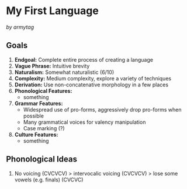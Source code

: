 # My First Language

_by armytag_

## Goals

1. **Endgoal:** Complete entire process of creating a language
2. **Vague Phrase:** Intuitive brevity
3. **Naturalism:** Somewhat naturalistic (6/10)
4. **Complexity:** Medium complexity, explore a variety of techniques
5. **Derivation:** Use non-concatenative morphology in a few places
6. **Phonological Features:** 
    - something
7. **Grammar Features:**
    - Widespread use of pro-forms, aggressively drop pro-forms when possible
    - Many grammatical voices for valency manipulation
    - Case marking (?)
8. **Culture Features:** 
    - something

## Phonological Ideas

1. No voicing (CVCVCV) > intervocalic voicing (CVCVCV) > lose some vowels (e.g. finals) (CVCVC)
